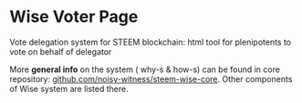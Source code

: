 # Wise Voter Page
Vote delegation system for STEEM blockchain: html tool for plenipotents to vote on behalf of delegator

More **general info** on the system ( why-s & how-s) can be found in core repository: [github.com/noisy-witness/steem-wise-core](https://github.com/noisy-witness/steem-wise-core). Other components of Wise system are listed there.

<!-- Prayer: Gloria Patri, et Filio, et Spiritui Sancto, sicut erat in principio et nunc et semper et in saecula saeculorum. Amen. In te, Domine, speravi: non confundar in aeternum. -->
